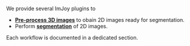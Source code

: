 
We provide several ImJoy plugins to 

* [**Pre-process 3D images**](imjoy-pre-processing.md) to obain 2D images ready for segmentation. 
* Perform [**segmentation**](imjoy-segmentation.md) of 2D images. 

Each workflow is documented in a dedicated section.